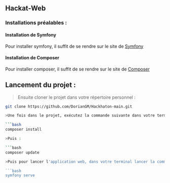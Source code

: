 ## Hackat-Web
### Installations préalables :
#### Installation de Symfony

Pour installer symfony, il suffit de se rendre sur le site de [Symfony](https://symfony.com/download)

#### Installation de Composer

Pour installer composer, il suffit de se rendre sur le site de [Composer](https://getcomposer.org/download/)

## Lancement du projet :

>Ensuite cloner le projet dans votre répertoire personnel :

```bash
git clone https://github.com/DorianGM/Hackhaton-main.git

>Une fois dans le projet, exécutez la commande suivante dans votre terminal :

```bash
composer install

>Puis :

```bash
composer update

>Puis pour lancer l'application web, dans votre terminal lancer la commande suivante :

```bash
symfony serve
